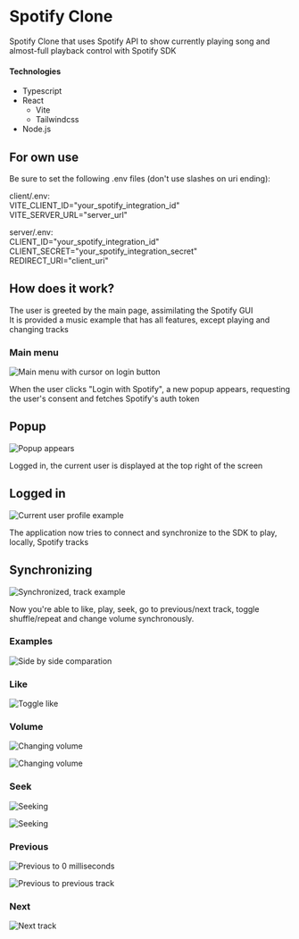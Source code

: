 # Spotify Clone

Spotify Clone that uses Spotify API to show currently playing song and almost-full playback control with Spotify SDK
#### Technologies
- Typescript
- React
  - Vite
  - Tailwindcss
- Node.js

## For own use
Be sure to set the following .env files (don't use slashes on uri ending):
 
client/.env:  
VITE_CLIENT_ID="your_spotify_integration_id"  
VITE_SERVER_URL="server_url"  

server/.env:  
CLIENT_ID="your_spotify_integration_id"  
CLIENT_SECRET="your_spotify_integration_secret"  
REDIRECT_URI="client_uri"  

## How does it work?

The user is greeted by the main page, assimilating the Spotify GUI  
It is provided a music example that has all features, except playing and changing tracks  

### Main menu
![Main menu with cursor on login button](/docs/1_first_access.png)

When the user clicks "Login with Spotify", a new popup appears, requesting the user's consent and fetches Spotify's auth token 

## Popup
![Popup appears](/docs/2_login_code_retrieve.png)

Logged in, the current user is displayed at the top right of the screen

## Logged in
![Current user profile example](/docs/4_successful_login.png)

The application now tries to connect and synchronize to the SDK to play, locally, Spotify tracks

## Synchronizing
![Synchronized, track example](/docs/5_synchronized_to_spotify.png)

Now you're able to like, play, seek, go to previous/next track, toggle shuffle/repeat and change volume synchronously.

### Examples
![Side by side comparation](/docs/8_clone_and_original.png)  
### Like
![Toggle like](/docs/9_like.png)  
### Volume
![Changing volume](/docs/10_change_volume.png)  

![Changing volume](/docs/10_change_volume_2.png)  
### Seek
![Seeking](/docs/11_seek.png)  

![Seeking](/docs/11_seek_2.png)  
### Previous
![Previous to 0 milliseconds](/docs/12_prev_click_to_0_ms.png)  

![Previous to previous track](/docs/12_prev_click_previous.png)  
### Next
![Next track](/docs/13_next_again.png)  


